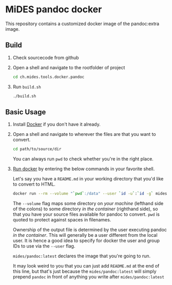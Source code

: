 MiDES pandoc docker
===================================================================

This repository contains a customized docker image of the pandoc:extra image. 


Build
--------------------------------------------------------------------------------

1. Check sourcecode from github

2. Open a shell and navigate to the rootfolder of project

   ```sh
   cd ch.mides.tools.docker.pandoc
   ```

3. Run `build.sh`

   ```sh
   ./build.sh
   ```



Basic Usage
--------------------------------------------------------------------------------

1. Install [Docker](https://www.docker.com) if you don't have it already.

2. Open a shell and navigate to wherever the files are that you want to convert.

   ```sh
   cd path/to/source/dir
   ```

   You can always run `pwd` to check whether you're in the right place.

4. [Run docker](https://docs.docker.com/engine/reference/run/) by entering the
   below commands in your favorite shell.

   Let's say you have a `README.md` in your working directory that you'd like to
   convert to HTML.

   ```sh
   docker run --rm --volume "`pwd`:/data" --user `id -u`:`id -g` mides/pandoc:latest README.md
   ```

   The `--volume` flag maps some directory on *your machine* (lefthand side of
   the colons) to some directory *in the container* (righthand side), so that
   you have your source files available for pandoc to convert. `pwd` is quoted
   to protect against spaces in filenames.

   Ownership of the output file is determined by the user executing pandoc *in
   the container*. This will generally be a user different from the local user.
   It is hence a good idea to specify for docker the user and group IDs to use
   via the `--user` flag.

   `mides/pandoc:latest` declares the image that you're going to run. 

   It may look weird to you that you can just add `README.md` at the end of this
   line, but that's just because the `mides/pandoc:latest` will simply prepend
   `pandoc` in front of anything you write after `mides/pandoc:latest`

